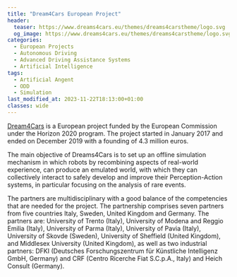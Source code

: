 ```yaml
---
title: "Dream4Cars European Project"
header:
  teaser: https://www.dreams4cars.eu/themes/dreams4carstheme/logo.svg
  og_image: https://www.dreams4cars.eu/themes/dreams4carstheme/logo.svg
categories:
  - European Projects
  - Autonomous Driving
  - Advanced Driving Assistance Systems
  - Artificial Intelligence
tags:
  - Artificial Angent
  - ODD
  - Simulation
last_modified_at: 2023-11-22T18:13:00+01:00
classes: wide
---
```


[Dream4Cars](https://www.dreams4cars.eu/en/) is a European project funded by the European Commission under the Horizon 2020 program. The project started in January 2017 and ended on December 2019 with a founding of 4.3 million euros.

The main objective of Dreams4Cars is to set up an offline simulation mechanism in which robots by recombining aspects of real-world experience, can produce an emulated world, with which they can collectively interact to safely develop and improve their Perception-Action systems, in particular focusing on the analysis of rare events.

The partners are multidisciplinary with a good balance of the competencies that are needed for the project. The partnership comprises seven partners from five countries Italy, Sweden, United Kingdom and Germany. The partners are: University of Trento (Italy), University of Modena and Reggio Emilia (Italy), University of Parma (Italy), University of Pavia (Italy), University of Skovde (Sweden), University of Sheffield (United Kingdom), and Middlesex University (United Kingdom), as well as two industrial partners: DFKI (Deutsches Forschungszentrum für Künstliche Intelligenz GmbH, Germany) and CRF (Centro Ricerche Fiat S.C.p.A., Italy) and Heich Consult (Germany).
